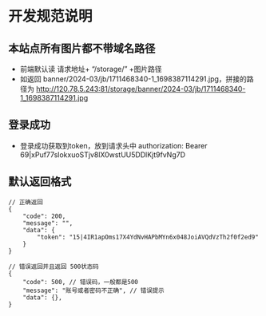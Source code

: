 # 开发规范说明

## 本站点所有图片都不带域名路径

- 前端默认读 请求地址+ “/storage/” +图片路径
- 如返回 banner/2024-03/jb/1711468340-1_1698387114291.jpg，拼接的路径为 http://120.78.5.243:81/storage/banner/2024-03/jb/1711468340-1_1698387114291.jpg


## 登录成功
- 登录成功获取到token，放到请求头中 authorization: Bearer 69|xPuf77slokxuoSTjv8lX0wstUU5DDlKjt9fvNg7D


## 默认返回格式
```
// 正确返回
{
    "code": 200,
    "message": "",
    "data": {
        "token": "15|4IR1apOms17X4YdNvHAPbMYn6x048JoiAVQdVzTh2f0f2ed9"
    }
}

// 错误返回并且返回 500状态码
{
    "code": 500, // 错误码，一般都是500
    "message": "账号或者密码不正确", // 错误提示
    "data": {},
}
```

